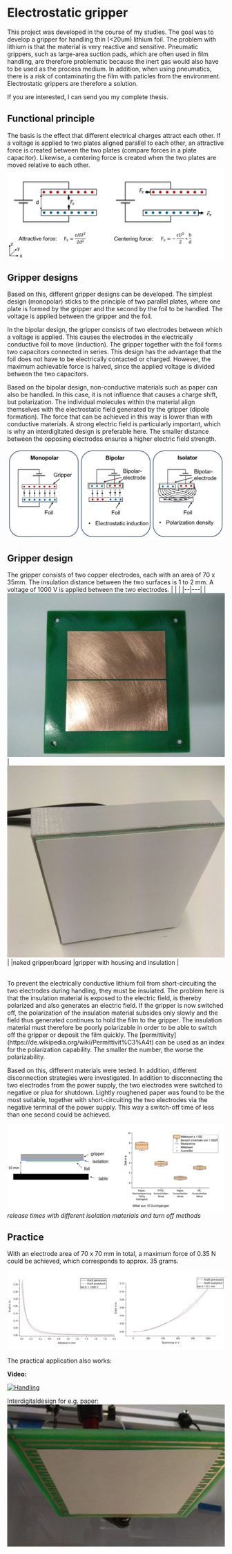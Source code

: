 # Electrostatic gripper

This project was developed in the course of my studies. The goal was to develop a gripper for handling thin (<20um) lithium foil. The problem with lithium is that the material is very reactive and sensitive. Pneumatic grippers, such as large-area suction pads, which are often used in film handling, are therefore problematic because the inert gas would also have to be used as the process medium. In addition, when using pneumatics, there is a risk of contaminating the film with paticles from the environment. Electrostatic grippers are therefore a solution.

If you are interested, I can send you my complete thesis.

## Functional principle

The basis is the effect that different electrical charges attract each other. If a voltage is applied to two plates aligned parallel to each other, an attractive force is created between the two plates (compare forces in a plate capacitor). Likewise, a centering force is created when the two plates are moved relative to each other.
![electrostatic forces](Images/electrostatic_forces.jpg)

## Gripper designs

Based on this, different gripper designs can be developed. The simplest design (monopolar) sticks to the principle of two parallel plates, where one plate is formed by the gripper and the second by the foil to be handled. The voltage is applied between the gripper and the foil. 

In the bipolar design, the gripper consists of two electrodes between which a voltage is applied. This causes the electrodes in the electrically conductive foil to move (induction). The gripper together with the foil forms two capacitors connected in series. This design has the advantage that the foil does not have to be electrically contacted or charged. However, the maximum achievable force is halved, since the applied voltage is divided between the two capacitors. 

Based on the bipolar design, non-conductive materials such as paper can also be handled. In this case, it is not influence that causes a charge shift, but polarization. The individual molecules within the material align themselves with the electrostatic field generated by the gripper (dipole formation). The force that can be achieved in this way is lower than with conductive materials. A strong electric field is particularly important, which is why an interdigitated design is preferable here. The smaller distance between the opposing electrodes ensures a higher electric field strength.

![gripper design](Images/gripper_designs.jpg)

## Gripper design

The gripper consists of two copper electrodes, each with an area of 70 x 35mm. The insulation distance between the two surfaces is 1 to 2 mm. A voltage of 1000 V is applied between the two electrodes.
| | |
|--|---|
|![pcb](Images/pcb.jpg) |![Gripper](Images/gripper_housing.jpg) |
|naked gripper/board |gripper with housing and insulation |

<br />
To prevent the electrically conductive lithium foil from short-circuiting the two electrodes during handling, they must be insulated. The problem here is that the insulation material is exposed to the electric field, is thereby polarized and also generates an electric field. If the gripper is now switched off, the polarization of the insulation material subsides only slowly and the field thus generated continues to hold the film to the gripper. The insulation material must therefore be poorly polarizable in order to be able to switch off the gripper or deposit the film quickly. The [permittivity](https://de.wikipedia.org/wiki/Permittivit%C3%A4t) can be used as an index for the polarization capability. The smaller the number, the worse the polarizability.

Based on this, different materials were tested. In addition, different disconnection strategies were investigated. In addition to disconnecting the two electrodes from the power supply, the two electrodes were switched to negative or plua for shutdown. Lightly roughened paper was found to be the most suitable, together with short-circuiting the two electrodes via the negative terminal of the power supply. This way a switch-off time of less than one second could be achieved.

![release_time](Images/release_time.jpg)
*release times with different isolation materials and turn off methods*

## Practice

With an electrode area of 70 x 70 mm in total, a maximum force of 0.35 N could be achieved, which corresponds to approx. 35 grams.

![force](Images/force.jpg)

The practical application also works:

**Video:**

[![Handling](http://img.youtube.com/vi/Acb63k8iqSQ/0.jpg)](http://www.youtube.com/watch?v=Acb63k8iqSQ "Handling")

Interdigitaldesign for e.g. paper: 
![Interdigital](Images/interdigital.jpg)
